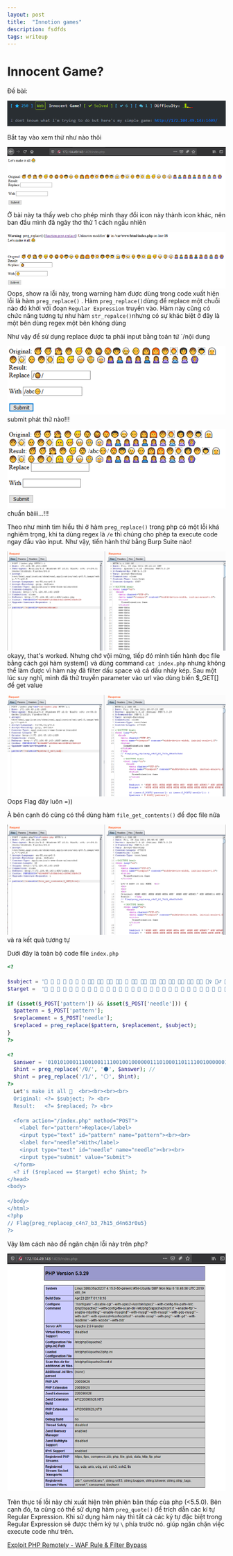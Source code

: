 ```yaml
---
layout: post
title:  "Innotion games"
description: fsdfds
tags: writeup
---
```

# Innocent Game?

Đề bài:

![](https://github.com/nguyenngocquang700/nguyenngocquang700.github.io/blob/master/_img/2021-02-21-innocent-games/2021-02-21-innocent-games-1.png?raw=true)

Bắt tay vào xem thử như nào thôi

![](https://github.com/nguyenngocquang700/nguyenngocquang700.github.io/blob/master/_img/2021-02-21-innocent-games/2021-02-21-innocent-games-2.png?raw=true)
Ở bài này ta thấy web cho phép mình thay đổi icon này thành icon khác, nên ban đầu mình đã ngây thơ thử 1 cách ngẫu nhiên

![](https://github.com/nguyenngocquang700/nguyenngocquang700.github.io/blob/master/_img/2021-02-21-innocent-games/2021-02-21-innocent-games-3.png?raw=true)
Oops, show ra lỗi này, trong warning hàm được dùng trong code xuất hiện lỗi là hàm `preg_replace()` . Hàm `preg_replace()`dùng để replace một chuỗi nào đó khới với đoạn `Regular Expression` truyền vào. Hàm này cũng có chức năng tương tự như hàm `str_repalce()`nhưng có sự khác biệt ở đây là một bên dùng regex một bên không dùng

Như vậy để sử dụng replace được ta phải input bằng toán tử `/nội dung

![](https://github.com/nguyenngocquang700/nguyenngocquang700.github.io/blob/master/_img/2021-02-21-innocent-games/2021-02-21-innocent-games-4.png?raw=true)
submit phát thử nào!!!

![](https://github.com/nguyenngocquang700/nguyenngocquang700.github.io/blob/master/_img/2021-02-21-innocent-games/2021-02-21-innocent-games-5.png?raw=true)
chuẩn bàiii...!!!

Theo như mình tìm hiểu thì ở hàm `preg_replace()` trong php có một lỗi khá nghiêm trọng, khi ta dùng regex là `/e` thì chúng cho phép ta execute code ngay đầu vào input. Như vậy, tiến hành thử bằng Burp Suite nào!

![](https://github.com/nguyenngocquang700/nguyenngocquang700.github.io/blob/master/_img/2021-02-21-innocent-games/2021-02-21-innocent-games-6.png?raw=true)
okayy, that's worked. Nhưng chớ vội mừng, tiếp đó mình tiến hành đọc file bằng cách gọi hàm system() và dùng command `cat index.php` nhưng không thể làm được vì hàm này đã filter dấu space và cả dấu nháy kép. Sau một lúc suy nghĩ, mình đã thử truyền parameter vào url vào dùng biến $_GET[] để get value

![](https://github.com/nguyenngocquang700/nguyenngocquang700.github.io/blob/master/_img/2021-02-21-innocent-games/2021-02-21-innocent-games-7.png?raw=true)
Oops Flag đây luôn =))

À bên cạnh đó cũng có thể dùng hàm `file_get_contents()` để đọc file nữa

![](https://github.com/nguyenngocquang700/nguyenngocquang700.github.io/blob/master/_img/2021-02-21-innocent-games/2021-02-21-innocent-games-8.png?raw=true)
và ra kết quả tương tự

Dưới đây là toàn bộ code file `index.php`

```php
<?

$subject = '🧒 👦 👧 🧑 👱 👨 🧔 👨‍🦰 👨‍🦱 👨‍🦳 👨‍🦲 👩 👩‍🦰 🧑‍🦰 👩‍🦱 🧑‍🦱 👩‍🦳 🧑‍🦳 👩‍🦲 🧑‍🦲 👱‍♀️ 👱‍♂️ 🧓 👴 👵 🙍 🙍‍♂️ 🙍‍♀️ 🙎 🙎‍♂️ 🙎‍♀️ 🙅 🙅‍♂️ 🙅‍♀️ 🙆 ';
$target =  '👶 👶 👶 👶 👶 👶 👶 👶 👶 👶 👶 👶 👶 👶 👶 👶 👶 👶 👶 👶 👶 👶 👶 👶 👶 👶 👶 👶 👶 👶 👶 👶 👶 👶 👶 ';

if (isset($_POST['pattern']) && isset($_POST['needle'])) {
  $pattern = $_POST['pattern'];
  $replacement = $_POST['needle'];
  $replaced = preg_replace($pattern, $replacement, $subject);
}
?>

<?
  $answer = '01010100011100100111100100100000011101000110111100100000011101010110111001100100011001010111001001110011011101000110000101101110011001000010000001101000011011110111011100100000011101110110010100100000011010010110110101110000011011000110010101101101011001010110111001110100011001010110010000100000011101000110100001100101001000000111001001100101011100000110110001100001011000110110010100100000011001100111010101101110011000110111010001101001011011110110111000100001';
  $hint = preg_replace('/0/', '⚫️', $answer); // 
  $hint = preg_replace('/1/', '⚪️', $hint);
?>
  Let's make it all 👶  <br><br><br><br>
  Original: <?= $subject; ?> <br>
  Result:   <?= $replaced; ?> <br>

  <form action="/index.php" method="POST">
    <label for="pattern">Replace</label>
    <input type="text" id="pattern" name="pattern"><br><br>
    <label for="needle">With</label>
    <input type="text" id="needle" name="needle"><br><br>
    <input type="submit" value="Submit">
  </form>
  <? if ($replaced == $target) echo $hint; ?>
</head>
<body>

</body>
</html>
<?php
// Flag{preg_replacep_c4n7_b3_7h15_d4n63r0u5}
?>
```

Vậy làm cách nào để ngăn chặn lỗi này trên php?

![](https://github.com/nguyenngocquang700/nguyenngocquang700.github.io/blob/master/_img/2021-02-21-innocent-games/2021-02-21-innocent-games-9.png?raw=true)

Trên thực tế lỗi này chỉ xuất hiện trên phiên bản thấp của php (<5.5.0). Bên cạnh đó, ta cũng có thể sử dụng hàm `preg_quote()` để trích dẫn các kí tự Regular Expression. Khi sử dụng hàm này thì tất cả các ký tự đặc biệt trong Regular Expression sẽ được thêm ký tự `\` phía trước nó. giúp ngăn chặn việc execute code như trên.

[Exploit PHP Remotely - WAF Rule & Filter Bypass](https://www.secjuice.com/php-rce-bypass-filters-sanitization-waf/)
